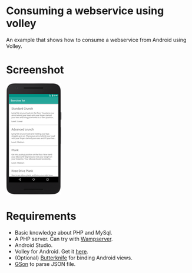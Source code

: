 # Consuming a webservice using volley
An example that shows how to consume a webservice from Android using Volley.

# Screenshot
![Screenshot](https://github.com/betianaminio/android_consuming_webservice_using_volley/blob/master/android_application/imgs/main_screen_shoot.png)

# Requirements
* Basic knowledge about PHP and MySql.
* A PHP server. Can try with [Wampserver](http://www.wampserver.com/).
* Android Studio.
* Volley for Android. Get it [here](https://github.com/google/volley).
* (Optional) [Butterknife](http://jakewharton.github.io/butterknife/) for binding Android views.
* [GSon](https://github.com/google/gson) to parse JSON file.
